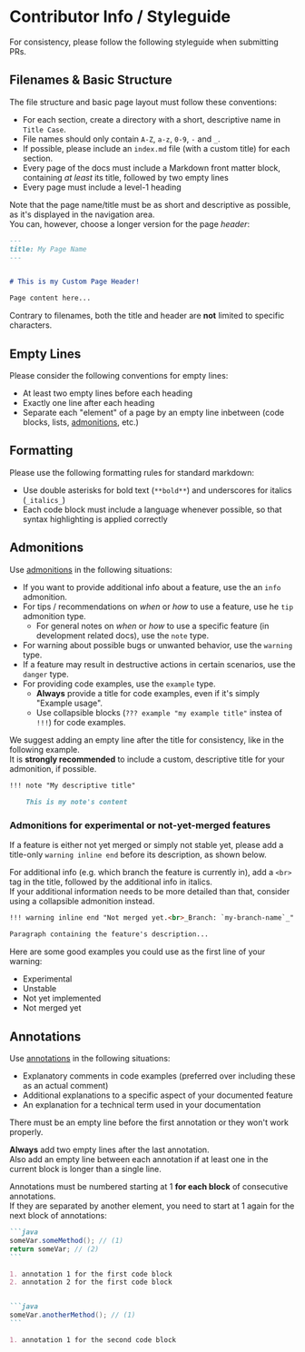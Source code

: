 # Contributor Info / Styleguide

For consistency, please follow the following styleguide when submitting PRs.


## Filenames & Basic Structure

The file structure and basic page layout must follow these conventions: 

- For each section, create a directory with a short, descriptive name in `Title Case`.
- File names should only contain `A-Z`, `a-z`, `0-9`, `-` and `_`.  
- If possible, please include an `index.md` file (with a custom title) for each section.
- Every page of the docs must include a Markdown front matter block, containing _at least_
its title, followed by two empty lines
- Every page must include a level-1 heading

Note that the page name/title must be as short and descriptive as possible, as it's displayed in the navigation area.  
You can, however, choose a longer version for the page _header_:

```markdown
---
title: My Page Name
---


# This is my Custom Page Header!

Page content here...
```

Contrary to filenames, both the title and header are **not** limited to specific characters. 


## Empty Lines

Please consider the following conventions for empty lines:

- At least two empty lines before each heading
- Exactly one line after each heading
- Separate each "element" of a page by an empty line inbetween
  (code blocks, lists, [admonitions](https://squidfunk.github.io/mkdocs-material/reference/admonitions/), etc.)


## Formatting

Please use the following formatting rules for standard markdown:

- Use double asterisks for bold text (`**bold**`) and underscores for italics (`_italics_`)
- Each code block must include a language whenever possible, so that syntax highlighting is applied correctly


## Admonitions

Use [admonitions](https://squidfunk.github.io/mkdocs-material/reference/admonitions/) in the following situations:

- If you want to provide additional info about a feature, use the an `info` admonition.
- For tips / recommendations on _when_ or _how_ to use a feature, use he `tip` admonition type.
  - For general notes on _when_ or _how_ to use a specific feature (in development related docs), use the `note` type.
- For warning about possible bugs or unwanted behavior, use the `warning` type.
- If a feature may result in destructive actions in certain scenarios, use the `danger` type.
- For providing code examples, use the `example` type.  
  - **Always** provide a title for code examples, even if it's simply "Example usage".  
  - Use collapsible blocks (`??? example "my example title"` instea of `!!!`) for code examples.

We suggest adding an empty line after the title for consistency, like in the following example.  
It is **strongly recommended** to include a custom, descriptive title for your admonition, if possible.


```markdown
!!! note "My descriptive title"
    
    This is my note's content
```


### Admonitions for experimental or not-yet-merged features

If a feature is either not yet merged or simply not stable yet, please add a title-only `warning inline end` before its
description, as shown below.

For additional info (e.g. which branch the feature is currently in), add a `<br>` tag in the title, followed by the
additional info in italics.  
If your additional information needs to be more detailed than that, consider using a collapsible admonition instead.

```markdown
!!! warning inline end "Not merged yet.<br>_Branch: `my-branch-name`_"

Paragraph containing the feature's description...
```

Here are some good examples you could use as the first line of your warning:

- Experimental
- Unstable
- Not yet implemented
- Not merged yet


## Annotations

Use [annotations](https://squidfunk.github.io/mkdocs-material/reference/annotations/) in the following situations:

- Explanatory comments in code examples (preferred over including these as an actual comment)
- Additional explanations to a specific aspect of your documented feature
- An explanation for a technical term used in your documentation

There must be an empty line before the first annotation or they won't work properly.

**Always** add two empty lines after the last annotation.  
Also add an empty line between each annotation if at least one in the current block is longer than a single line.

Annotations must be numbered starting at 1 **for each block** of consecutive annotations.  
If they are separated by another element, you need to start at 1 again for the next block of annotations:


~~~markdown
```java
someVar.someMethod(); // (1)
return someVar; // (2)
```

1. annotation 1 for the first code block
2. annotation 2 for the first code block


```java
someVar.anotherMethod(); // (1)
```

1. annotation 1 for the second code block
~~~
